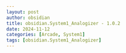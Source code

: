 ```yaml
---
layout: post
author: obsidian
title: obsidian.System1_Analogizer - 1.0.2
date: 2024-11-12
categories: [Arcade, System1]
tags: [obsidian.System1_Analogizer]
---
```


